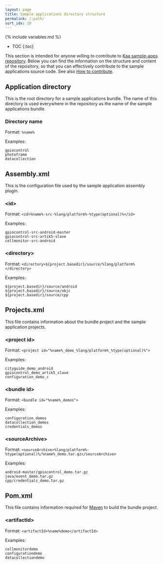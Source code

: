 ```yaml
---
layout: page
title: Sample applications directory structure
permalink: /:path/
sort_idx: 10
---
```

{% include variables.md %}
* TOC
{:toc}

This section is intended for anyone willing to contribute to [Kaa sample-apps repository](https://github.com/kaaproject/sample-apps).
Below you can find the information on the structure and content of the repository, so that you can effectively contribute to the sample applications source code.
See also [How to contribute](http://kaaproject.github.io/kaa/docs/v0.10.0/Customization-guide/How-to-contribute/).


## Application directory

This is the root directory for a sample applications bundle.
The name of this directory is used everywhere in the repository as the name of the sample applications bundle.

### Directory name

Format: `%name%`

Examples:

```
gpiocontrol
photoframe
datacollection
```

## Assembly.xml

This is the configuration file used by the sample application assembly plugin.

### \<id>

Format: `<id>%name%-src-%lang/platform%-%type(optional)%</id>`

Examples:

```
gpiocontrol-src-android-master
gpiocontrol-src-artik5-slave
cellmonitor-src-android
```

### \<directory>

Format: `<directory>${project.basedir}/source/%lang/platform%</directory>`

Examples:

```
${project.basedir}/source/android
${project.basedir}/source/objc
${project.basedir}/source/cpp
```

## Projects.xml

This file contains information about the bundle project and the sample application projects.

### \<project id>

Format: `<project id="%name%_demo_%lang/platform%_%type(optional)%">`

Examples:

```
cityguide_demo_android
gpiocontrol_demo_artik5_slave
configuration_demo_c
```

### \<bundle id>

Format: `<bundle id="%name%_demos">`

Examples:

```
configuration_demos
datacollection_demos
credentials_demos
```

### \<sourceArchive>

Format: `<sourceArchive>%lang/platform%-%type(optional)%/%name%_demo.tar.gz</sourceArchive>`

Examples:

```
android-master/gpiocontrol_demo.tar.gz
java/event_demo.tar.gz
cpp/credentials_demo.tar.gz
```

## Pom.xml

This file contains information required for [Maven](https://maven.apache.org/) to build the bundle project.

### \<artifactId>

Format: `<artifactId>%name%demo</artifactId>`

Examples:

```
cellmonitordemo
configurationdemo
datacollectiondemo
```